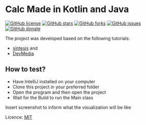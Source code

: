 # Calc Made in Kotlin and Java

[![GitHub license](https://img.shields.io/github/license/clcmo/calculadora?style=for-the-badge)](https://github.com/clcmo/calculadora)
[![GitHub stars](https://img.shields.io/github/stars/clcmo/calculadora?style=for-the-badge)](https://github.com/clcmo/calculadora/stargazers)
[![GitHub forks](https://img.shields.io/github/forks/clcmo/calculadora?style=for-the-badge)](https://github.com/clcmo/calculadora/network)
[![GitHub issues](https://img.shields.io/github/issues/clcmo/calculadora?style=for-the-badge)](https://github.com/clcmo/calculadora/issues)
[![GitHub donate](https://img.shields.io/github/sponsors/clcmo?color=pink&style=for-the-badge)](https://github.com/sponsors/clcmo)

The project was developed based on the following tutorials:

* [sintesis](http://sintesis.ugto.mx/WintemplaWeb/02Wintempla/01Introduction/11Java/index.htm) and
* [DevMedia](https://www.devmedia.com.br/calculadora-java-criacao-de-aplicacoes-em-java-utilizando-swing/26007)

## How to test?

* Have IntelliJ installed on your computer
* Clone this project in your preferred folder
* Open the program and then open the project
* Wait for the Build to run the Main class

Insert screenshot to inform what the visualization will be like

Licence: [MIT](LICENCE)
